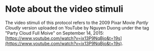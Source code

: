 # Note about the video stimuli

The video stimuli of this protocol refers to the 2009 Pixar Movie *Partly Cloudly* version uploaded on YouTube by Nguyen Duong under the tag "Party Cloud Full Moive" on September 14, 2015: [https://www.youtube.com/watch?v=ix13P9NqBjo&t=19s](https://www.youtube.com/watch?v=ix13P9NqBjo&t=19s).

